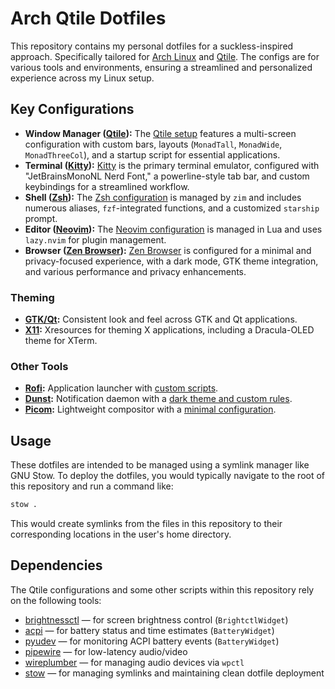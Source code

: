 # Arch Qtile Dotfiles

This repository contains my personal dotfiles for a suckless-inspired approach.
Specifically tailored for [Arch Linux](https://archlinux.org/) and [Qtile](https://qtile.org/).
The configs are for various tools and environments, ensuring
a streamlined and personalized experience across my Linux setup.

## Key Configurations

- **Window Manager ([Qtile](https://qtile.org/)):** The [Qtile setup](wm/.config/qtile/config.py) features a multi-screen configuration with custom bars, layouts (`MonadTall`, `MonadWide`, `MonadThreeCol`), and a startup script for essential applications.
- **Terminal ([Kitty](https://sw.kovidgoyal.net/kitty/)):** [Kitty](terminal/.config/kitty/kitty.conf) is the primary terminal emulator, configured with "JetBrainsMonoNL Nerd Font," a powerline-style tab bar, and custom keybindings for a streamlined workflow.
- **Shell ([Zsh](https://www.zsh.org/)):** The [Zsh configuration](shell/.zshrc) is managed by `zim` and includes numerous aliases, `fzf`-integrated functions, and a customized `starship` prompt.
- **Editor ([Neovim](https://neovim.io/)):** The [Neovim configuration](shell/.config/nvim/init.lua) is managed in Lua and uses `lazy.nvim` for plugin management.
- **Browser ([Zen Browser](https://github.com/zen-browser/zen)):** [Zen Browser](browser/.zen/m.Default%20(release)/user.js) is configured for a minimal and privacy-focused experience, with a dark mode, GTK theme integration, and various performance and privacy enhancements.

### Theming

- **[GTK/Qt](gtkqt/):** Consistent look and feel across GTK and Qt applications.
- **[X11](X11/):** Xresources for theming X applications, including a Dracula-OLED theme for XTerm.

### Other Tools

- **[Rofi](https://github.com/davatorium/rofi):** Application launcher with [custom scripts](wm/.config/rofi/scripts/).
- **[Dunst](https://dunst-project.org/):** Notification daemon with a [dark theme and custom rules](wm/.config/dunst/dunstrc).
- **[Picom](https://github.com/yshui/picom):** Lightweight compositor with a [minimal configuration](wm/.config/picom/picom.conf).

## Usage

These dotfiles are intended to be managed using a symlink manager like GNU Stow. To deploy the dotfiles, you would typically navigate to the root of this repository and run a command like:

```bash
stow .
```

This would create symlinks from the files in this repository to their corresponding locations in the user's home directory.

## Dependencies

The Qtile configurations and some other scripts within this repository rely
on the following tools:

- [brightnessctl](https://github.com/Hummer12007/brightnessctl) — for screen
  brightness control (`BrightctlWidget`)
- [acpi](https://sourceforge.net/projects/acpiclient/) — for battery status and time estimates (`BatteryWidget`)
- [pyudev](https://github.com/pyudev/pyudev) — for monitoring ACPI battery events (`BatteryWidget`)
- [pipewire](https://pipewire.org) — for low-latency audio/video
- [wireplumber](https://gitlab.freedesktop.org/pipewire/wireplumber) — for managing audio devices via `wpctl`
- [stow](https://www.gnu.org/software/stow/) — for managing symlinks and
  maintaining clean dotfile deployment
